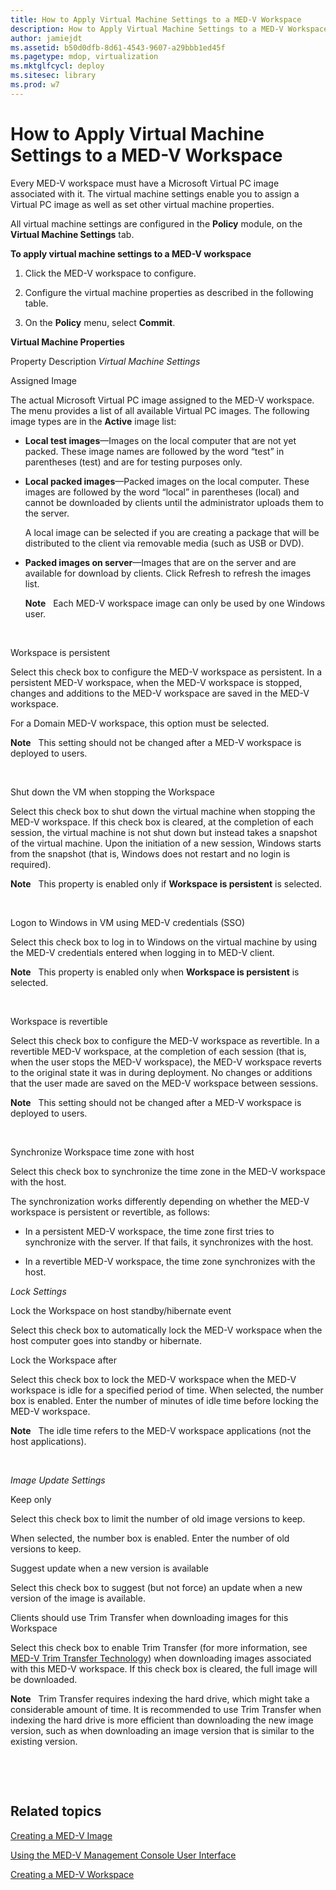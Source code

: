 ```yaml
---
title: How to Apply Virtual Machine Settings to a MED-V Workspace
description: How to Apply Virtual Machine Settings to a MED-V Workspace
author: jamiejdt
ms.assetid: b50d0dfb-8d61-4543-9607-a29bbb1ed45f
ms.pagetype: mdop, virtualization
ms.mktglfcycl: deploy
ms.sitesec: library
ms.prod: w7
---
```



# How to Apply Virtual Machine Settings to a MED-V Workspace


Every MED-V workspace must have a Microsoft Virtual PC image associated with it. The virtual machine settings enable you to assign a Virtual PC image as well as set other virtual machine properties.

All virtual machine settings are configured in the **Policy** module, on the **Virtual Machine Settings** tab.

**To apply virtual machine settings to a MED-V workspace**

1.  Click the MED-V workspace to configure.

2.  Configure the virtual machine properties as described in the following table.

3.  On the **Policy** menu, select **Commit**.

**Virtual Machine Properties**

Property
Description
*Virtual Machine Settings*

Assigned Image

The actual Microsoft Virtual PC image assigned to the MED-V workspace. The menu provides a list of all available Virtual PC images. The following image types are in the **Active** image list:

-   **Local test images**—Images on the local computer that are not yet packed. These image names are followed by the word “test” in parentheses (test) and are for testing purposes only.

-   **Local packed images**—Packed images on the local computer. These images are followed by the word “local” in parentheses (local) and cannot be downloaded by clients until the administrator uploads them to the server.

    A local image can be selected if you are creating a package that will be distributed to the client via removable media (such as USB or DVD).

-   **Packed images on server**—Images that are on the server and are available for download by clients. Click Refresh to refresh the images list.

    **Note**  
    Each MED-V workspace image can only be used by one Windows user.

     

Workspace is persistent

Select this check box to configure the MED-V workspace as persistent. In a persistent MED-V workspace, when the MED-V workspace is stopped, changes and additions to the MED-V workspace are saved in the MED-V workspace.

For a Domain MED-V workspace, this option must be selected.

**Note**  
This setting should not be changed after a MED-V workspace is deployed to users.

 

Shut down the VM when stopping the Workspace

Select this check box to shut down the virtual machine when stopping the MED-V workspace. If this check box is cleared, at the completion of each session, the virtual machine is not shut down but instead takes a snapshot of the virtual machine. Upon the initiation of a new session, Windows starts from the snapshot (that is, Windows does not restart and no login is required).

**Note**  
This property is enabled only if **Workspace is persistent** is selected.

 

Logon to Windows in VM using MED-V credentials (SSO)

Select this check box to log in to Windows on the virtual machine by using the MED-V credentials entered when logging in to MED-V client.

**Note**  
This property is enabled only when **Workspace is persistent** is selected.

 

Workspace is revertible

Select this check box to configure the MED-V workspace as revertible. In a revertible MED-V workspace, at the completion of each session (that is, when the user stops the MED-V workspace), the MED-V workspace reverts to the original state it was in during deployment. No changes or additions that the user made are saved on the MED-V workspace between sessions.

**Note**  
This setting should not be changed after a MED-V workspace is deployed to users.

 

Synchronize Workspace time zone with host

Select this check box to synchronize the time zone in the MED-V workspace with the host.

The synchronization works differently depending on whether the MED-V workspace is persistent or revertible, as follows:

-   In a persistent MED-V workspace, the time zone first tries to synchronize with the server. If that fails, it synchronizes with the host.

-   In a revertible MED-V workspace, the time zone synchronizes with the host.

*Lock Settings*

Lock the Workspace on host standby/hibernate event

Select this check box to automatically lock the MED-V workspace when the host computer goes into standby or hibernate.

Lock the Workspace after

Select this check box to lock the MED-V workspace when the MED-V workspace is idle for a specified period of time. When selected, the number box is enabled. Enter the number of minutes of idle time before locking the MED-V workspace.

**Note**  
The idle time refers to the MED-V workspace applications (not the host applications).

 

*Image Update Settings*

Keep only

Select this check box to limit the number of old image versions to keep.

When selected, the number box is enabled. Enter the number of old versions to keep.

Suggest update when a new version is available

Select this check box to suggest (but not force) an update when a new version of the image is available.

Clients should use Trim Transfer when downloading images for this Workspace

Select this check box to enable Trim Transfer (for more information, see [MED-V Trim Transfer Technology](med-v-trim-transfer-technology-medvv2.md)) when downloading images associated with this MED-V workspace. If this check box is cleared, the full image will be downloaded.

**Note**  
Trim Transfer requires indexing the hard drive, which might take a considerable amount of time. It is recommended to use Trim Transfer when indexing the hard drive is more efficient than downloading the new image version, such as when downloading an image version that is similar to the existing version.

 

 

## Related topics


[Creating a MED-V Image](creating-a-med-v-image.md)

[Using the MED-V Management Console User Interface](using-the-med-v-management-console-user-interface.md)

[Creating a MED-V Workspace](creating-a-med-v-workspacemedv-10-sp1.md)

 

 





